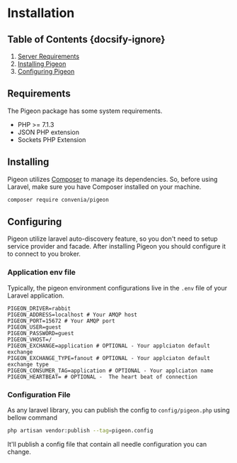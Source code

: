 # Installation
## Table of Contents {docsify-ignore}
 1. [Server Requirements](#requirements)
 2. [Installing Pigeon](#installing)
 3. [Configuring Pigeon](#configuring)
 
## Requirements
The Pigeon package has some system requirements.
 - PHP >= 7.1.3
 - JSON PHP extension
 - Sockets PHP Extension
 
## Installing
Pigeon utilizes [Composer](https://getcomposer.org/) to manage its dependencies. So, before using Laravel, make sure you have Composer installed on your machine.

```bash
composer require convenia/pigeon
```

## Configuring
Pigeon utilize laravel auto-discovery feature, so you don't need to setup service provider and facade.
After installing Pigeon you should configure it to connect to you broker.

### Application env file
Typically, the pigeon environment configurations live in the `.env` file of your Laravel application.

```dotenv
PIGEON_DRIVER=rabbit
PIGEON_ADDRESS=localhost # Your AMQP host
PIGEON_PORT=15672 # Your AMQP port
PIGEON_USER=guest
PIGEON_PASSWORD=guest
PIGEON_VHOST=/
PIGEON_EXCHANGE=application # OPTIONAL - Your applciaton default exchange
PIGEON_EXCHANGE_TYPE=fanout # OPTIONAL - Your applciaton default exchange type
PIGEON_CONSUMER_TAG=application # OPTIONAL - Your applciaton name
PIGEON_HEARTBEAT= # OPTIONAL -  The heart beat of connection
```

### Configuration File
As any laravel library, you can publish the config to `config/pigeon.php` using bellow command

```bash
php artisan vendor:publish --tag=pigeon.config
```

It'll publish a config file that contain all needle configuration you can change.
